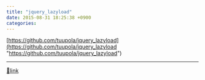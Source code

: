 ```yaml
---
title: "jquery_lazyload"
date: 2015-08-31 18:25:38 +0900
categories: 
---
```

  

[https://github.com/tuupola/jquery_lazyload](https://github.com/tuupola/jquery_lazyload "https://github.com/tuupola/jquery_lazyload")

  ***
[🔗link](http://www.mins01.com/mh/tech/read/966)